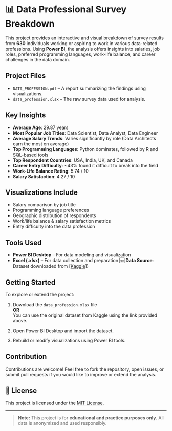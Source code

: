 # 📊 Data Professional Survey Breakdown

This project provides an interactive and visual breakdown of survey results from **630** individuals working or aspiring to work in various data-related professions. Using **Power BI**, the analysis offers insights into salaries, job roles, preferred programming languages, work-life balance, and career challenges in the data domain.

## Project Files

- `DATA_PROFESSION.pdf` – A report summarizing the findings using visualizations.
- `data_profession.xlsx` – The raw survey data used for analysis.

##  Key Insights

- **Average Age**: 29.87 years  
- **Most Popular Job Titles**: Data Scientist, Data Analyst, Data Engineer  
- **Average Salary Trends**: Varies significantly by role (Data Architects earn the most on average)  
- **Top Programming Languages**: Python dominates, followed by R and SQL-based tools  
- **Top Respondent Countries**: USA, India, UK, and Canada  
- **Career Entry Difficulty**: ~43% found it difficult to break into the field  
- **Work-Life Balance Rating**: 5.74 / 10  
- **Salary Satisfaction**: 4.27 / 10

##  Visualizations Include

- Salary comparison by job title  
- Programming language preferences  
- Geographic distribution of respondents  
- Work/life balance & salary satisfaction metrics  
- Entry difficulty into the data profession

##  Tools Used

- **Power BI Desktop** – For data modeling and visualization  
- **Excel (.xlsx)** – For data collection and preparation
 🆕 **Data Source**: Dataset downloaded from [[Kaggle](https://www.kaggle.com/datasets/deepalisukhdeve/data-professional-survey)]) 


##  Getting Started

To explore or extend the project:

1. Download the `data_profession.xlsx` file  
   **OR**  
   You can use the original dataset from Kaggle using the link provided above.

2. Open Power BI Desktop and import the dataset.

3. Rebuild or modify visualizations using Power BI tools.

##  Contribution

Contributions are welcome! Feel free to fork the repository, open issues, or submit pull requests if you would like to improve or extend the analysis.

## 📄 License

This project is licensed under the [MIT License](LICENSE).

---

> **Note:** This project is for **educational and practice purposes only**. All data is anonymized and used responsibly.

